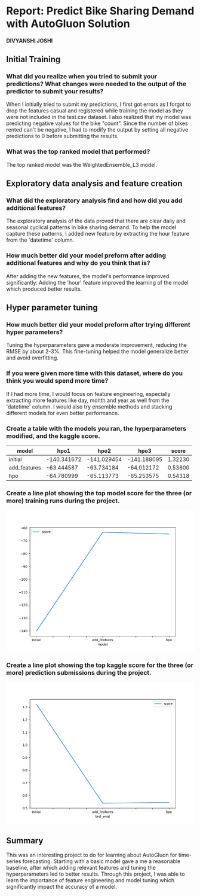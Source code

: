 # Report: Predict Bike Sharing Demand with AutoGluon Solution
#### DIVYANSHI JOSHI

## Initial Training
### What did you realize when you tried to submit your predictions? What changes were needed to the output of the predictor to submit your results?
When I initially tried to submit my predictions, I first got errors as I forgot to drop the features casual and registered while training the model as they were not included in the test.csv dataset. I also realized that my model was predicting negative values for the bike "count". Since the number of bikes rented can't be negative, I had to modify the output by setting all negative predictions to 0 before submitting the results.

### What was the top ranked model that performed?
The top ranked model was the WeightedEnsemble_L3 model.

## Exploratory data analysis and feature creation
### What did the exploratory analysis find and how did you add additional features?
The exploratory analysis of the data proved that there are clear daily and seasonal cyclical patterns in bike sharing demand. To help the model capture these patterns, I added new feature by extracting the hour feature from the 'datetime' column.

### How much better did your model preform after adding additional features and why do you think that is?
After adding the new features, the model's performance improved significantly. Adding the 'hour' feature improved the learning of the model which produced better results.

## Hyper parameter tuning
### How much better did your model preform after trying different hyper parameters?
Tuning the hyperparameters gave a moderate improvement, reducing the RMSE by about 2-3%. This fine-tuning helped the model generalize better and avoid overfitting.

### If you were given more time with this dataset, where do you think you would spend more time?
If I had more time, I would focus on feature engineering, especially extracting more features like day, month and year as well from the 'datetime' column. I would also try ensemble methods and stacking different models for even better performance.

### Create a table with the models you ran, the hyperparameters modified, and the kaggle score.
|model|hpo1|hpo2|hpo3|score|
|--|--|--|--|--|
|initial|-140.341672| -141.029454 | -141.188095| 1.32230 |
|add_features|-63.444587| -63.734184| -64.012172 | 0.53800 |
|hpo|-64.780999|-65.113773|-65.253575|0.54318|

### Create a line plot showing the top model score for the three (or more) training runs during the project.

![model_train_score.png](img/model_train_score.png)

### Create a line plot showing the top kaggle score for the three (or more) prediction submissions during the project.

![model_test_score.png](img/model_test_score.png)

## Summary
This was an interesting project to do for learning about AutoGluon for time-series forecasting. Starting with a basic model gave a me a reasonable baseline, after which adding relevant features and tuning the hyperparameters led to better results. Through this project, I was able to learn the importance of feature engineering and model tuning which significantly impact the accuracy of a model.

